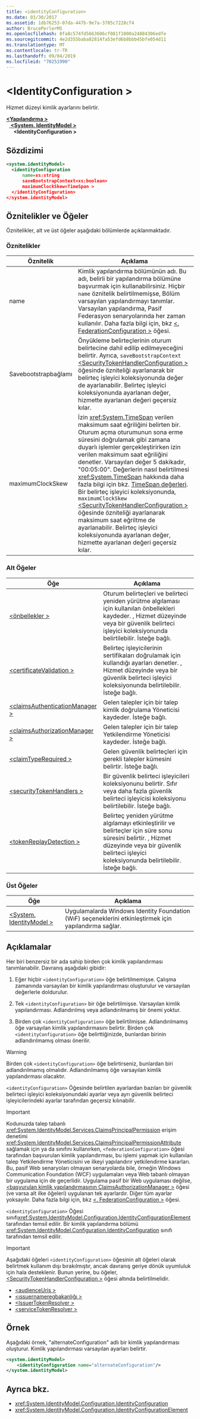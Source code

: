 ```yaml
---
title: <identityConfiguration>
ms.date: 03/30/2017
ms.assetid: 1db76253-07da-447b-9e7a-3705c7228cf4
author: BrucePerlerMS
ms.openlocfilehash: 0fa8c574fd5663606cf081f1000a24884306edfe
ms.sourcegitcommit: 4e2d355baba82814fa53efd6b8bbb45bfe054d11
ms.translationtype: MT
ms.contentlocale: tr-TR
ms.lasthandoff: 09/04/2019
ms.locfileid: "70251990"
---
```

# <a name="identityconfiguration"></a>\<IdentityConfiguration >

Hizmet düzeyi kimlik ayarlarını belirtir.

[ **\<Yapılandırma >** ](../configuration-element.md)\
&nbsp;&nbsp;[ **\<System. IdentityModel >** ](system-identitymodel.md)\
&nbsp;&nbsp;&nbsp;&nbsp; **\<IdentityConfiguration >**  

## <a name="syntax"></a>Sözdizimi

```xml
<system.identityModel>
  <identityConfiguration
      name=xs:string
      saveBootstrapContext=xs:boolean>
      maximumClockSkew=TimeSpan >
  </identityConfiguration>
</system.identityModel>
```

## <a name="attributes-and-elements"></a>Öznitelikler ve Öğeler

Öznitelikler, alt ve üst öğeler aşağıdaki bölümlerde açıklanmaktadır.

### <a name="attributes"></a>Öznitelikler

|Öznitelik|Açıklama|
|---------------|-----------------|
|name|Kimlik yapılandırma bölümünün adı. Bu adı, belirli bir yapılandırma bölümüne başvurmak için kullanabilirsiniz. Hiçbir `name` öznitelik belirtilmemişse, Bölüm varsayılan yapılandırmayı tanımlar. Varsayılan yapılandırma, Pasif Federasyon senaryolarında her zaman kullanılır. Daha fazla bilgi için, bkz [ \<. FederationConfiguration >](federationconfiguration.md) öğesi.|
|Savebootstrapbağlamı|Önyükleme belirteçlerinin oturum belirtecine dahil edilip edilmeyeceğini belirtir. Ayrıca, `saveBootstrapContext` [ \<SecurityTokenHandlerConfiguration >](securitytokenhandlerconfiguration.md) öğesinde özniteliği ayarlanarak bir belirteç işleyici koleksiyonunda değer de ayarlanabilir. Belirteç işleyici koleksiyonunda ayarlanan değer, hizmette ayarlanan değeri geçersiz kılar.|
|maximumClockSkew|İzin <xref:System.TimeSpan> verilen maksimum saat eğriliğini belirten bir. Oturum açma oturumunun sona erme süresini doğrulamak gibi zamana duyarlı işlemler gerçekleştirirken izin verilen maksimum saat eğriliğini denetler. Varsayılan değer 5 dakikadır, "00:05:00". Değerlerin nasıl belirtilmesi <xref:System.TimeSpan> hakkında daha fazla bilgi için bkz. [TimeSpan değerleri](../windows-workflow-foundation/index.md). Bir belirteç işleyici koleksiyonunda, `maximumClockSkew` [ \<SecurityTokenHandlerConfiguration >](securitytokenhandlerconfiguration.md) öğesinde özniteliği ayarlanarak maksimum saat eğriltme de ayarlanabilir. Belirteç işleyici koleksiyonunda ayarlanan değer, hizmette ayarlanan değeri geçersiz kılar.|

### <a name="child-elements"></a>Alt Öğeler

|Öğe|Açıklama|
|-------------|-----------------|
|[\<önbellekler >](caches.md)|Oturum belirteçleri ve belirteci yeniden yürütme algılaması için kullanılan önbellekleri kaydeder. , Hizmet düzeyinde veya bir güvenlik belirteci işleyici koleksiyonunda belirtilebilir. İsteğe bağlı.|
|[\<certificateValidation >](certificatevalidation.md)|Belirteç işleyicilerinin sertifikaları doğrulamak için kullandığı ayarları denetler. , Hizmet düzeyinde veya bir güvenlik belirteci işleyici koleksiyonunda belirtilebilir. İsteğe bağlı.|
|[\<claimsAuthenticationManager >](claimsauthenticationmanager.md)|Gelen talepler için bir talep kimlik doğrulama Yöneticisi kaydeder. İsteğe bağlı.|
|[\<claimsAuthorizationManager >](claimsauthorizationmanager.md)|Gelen talepler için bir talep Yetkilendirme Yöneticisi kaydeder. İsteğe bağlı.|
|[\<claimTypeRequired >](claimtyperequired.md)|Gelen güvenlik belirteçleri için gerekli talepler kümesini belirtir. İsteğe bağlı.|
|[\<securityTokenHandlers >](securitytokenhandlers.md)|Bir güvenlik belirteci işleyicileri koleksiyonunu belirtir. Sıfır veya daha fazla güvenlik belirteci işleyicisi koleksiyonu belirtilebilir. İsteğe bağlı.|
|[\<tokenReplayDetection >](tokenreplaydetection.md)|Belirteç yeniden yürütme algılamayı etkinleştirilir ve belirteçler için süre sonu süresini belirtir. , Hizmet düzeyinde veya bir güvenlik belirteci işleyici koleksiyonunda belirtilebilir. İsteğe bağlı.|

### <a name="parent-elements"></a>Üst Öğeler

|Öğe|Açıklama|
|-------------|-----------------|
|[\<System. IdentityModel >](system-identitymodel.md)|Uygulamalarda Windows Identity Foundation (WıF) seçeneklerini etkinleştirmek için yapılandırma sağlar.|

## <a name="remarks"></a>Açıklamalar

Her biri benzersiz bir ada sahip birden çok kimlik yapılandırması tanımlanabilir. Davranış aşağıdaki gibidir:

1. Eğer hiçbir `<identityConfiguration>` öğe belirtilmemişse. Çalışma zamanında varsayılan bir kimlik yapılandırması oluşturulur ve varsayılan değerlerle doldurulur.

2. Tek `<identityConfiguration>` bir öğe belirtilmişse. Varsayılan kimlik yapılandırması. Adlandırılmış veya adlandırılmamış bir önemi yoktur.

3. Birden çok `<identityConfiguration>` öğe belirtilmişse. Adlandırılmamış öğe varsayılan kimlik yapılandırmasını belirtir. Birden çok `<identityConfiguration>` öğe belirttiğinizde, bunlardan birinin adlandırılmamış olması önerilir.

> [!WARNING]
> Birden çok `<identityConfiguration>` öğe belirtirseniz, bunlardan biri adlandırılmamış olmalıdır. Adlandırılmamış öğe varsayılan kimlik yapılandırması olacaktır.

 `<identityConfiguration>` Öğesinde belirtilen ayarlardan bazıları bir güvenlik belirteci işleyici koleksiyonundaki ayarlar veya ayrı güvenlik belirteci işleyicilerindeki ayarlar tarafından geçersiz kılınabilir.

> [!IMPORTANT]
> Kodunuzda talep tabanlı <xref:System.IdentityModel.Services.ClaimsPrincipalPermission> erişim denetimi <xref:System.IdentityModel.Services.ClaimsPrincipalPermissionAttribute> sağlamak için ya da sınıfını kullanırken, `<federationConfiguration>` öğesi tarafından başvurulan kimlik yapılandırması, bu işlemi yapmak için kullanılan talep Yetkilendirme Yöneticisini ve ilkeyi yapılandırır yetkilendirme kararları. Bu, pasif Web senaryoları olmayan senaryolarda bile, örneğin Windows Communication Foundation (WCF) uygulamaları veya Web tabanlı olmayan bir uygulama için de geçerlidir. Uygulama pasif bir Web uygulaması değilse, [ \<başvurulan kimlik yapılandırmasının ClaimsAuthorizationManager >](claimsauthorizationmanager.md) öğesi (ve varsa alt ilke öğeleri) uygulanan tek ayarlardır. Diğer tüm ayarlar yoksayılır. Daha fazla bilgi için, bkz [ \<. FederationConfiguration >](federationconfiguration.md) öğesi.

`<identityConfiguration>` Öğesi sınıfı<xref:System.IdentityModel.Configuration.IdentityConfigurationElement> tarafından temsil edilir. Bir kimlik yapılandırma bölümü <xref:System.IdentityModel.Configuration.IdentityConfiguration> sınıfı tarafından temsil edilir.

> [!IMPORTANT]
> Aşağıdaki öğeleri `<identityConfiguration>` öğesinin alt öğeleri olarak belirtmek kullanım dışı bırakılmıştır, ancak davranış geriye dönük uyumluluk için hala desteklenir. Bunun yerine, bu öğeler, [ \<SecurityTokenHandlerConfiguration >](securitytokenhandlerconfiguration.md) öğesi altında belirtilmelidir.
>
> - [\<audienceUris >](audienceuris.md)
> - [\<ıssuernameregbakanlığı >](issuernameregistry.md)
> - [\<IssuerTokenResolver >](issuertokenresolver.md)
> - [\<serviceTokenResolver >](servicetokenresolver.md)

## <a name="example"></a>Örnek

Aşağıdaki örnek, "alternateConfiguration" adlı bir kimlik yapılandırması oluşturur. Kimlik yapılandırması varsayılan ayarları belirtir.

```xml
<system.identityModel>
    <identityConfiguration name="alternateConfiguration"/>
</system.identityModel>
```

## <a name="see-also"></a>Ayrıca bkz.

- <xref:System.IdentityModel.Configuration.IdentityConfiguration>
- <xref:System.IdentityModel.Configuration.IdentityConfigurationElement>
